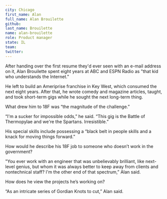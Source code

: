 ```yaml
---
city: Chicago
first_name: Alan
full_name: Alan Brouilette
github:
last_name: Brouilette
name: alan-brouilette
role: Product manager
state: IL
team:
twitter:
---
```

After handing over the first resume they'd ever seen with an e-mail address on it, Alan Brouilette spent eight years at ABC and ESPN Radio as "that kid who understands the Internet." 

He left to build an Ameriprise franchise in Key West, which consumed the next eight years. After that, he wrote comedy and magazine articles, taught, and took short-term gigs while he sought the next long-term thing. 

What drew him to 18F was “the magnitude of the challenge.”

“I'm a sucker for impossible odds,” he said. “This gig is the Battle of Thermopylae and we're the Spartans. Irresistible.”

His special skills include possessing a “black belt in people skills and a knack for moving things forward.”

How would he describe his 18F job to someone who doesn’t work in the government?   

"You ever work with an engineer that was unbelievably brilliant, like next-level genius, but whom it was always better to keep away from clients and nontechnical staff? I'm the other end of that spectrum,” Alan said. 

How does he view the projects he’s working on?

“As an intricate series of Gordian Knots to cut,” Alan said.
